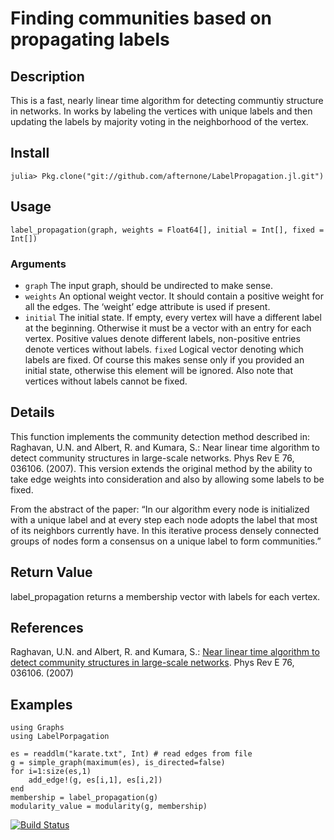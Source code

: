 # Finding communities based on propagating labels

## Description
This is a fast, nearly linear time algorithm for detecting communtiy structure in networks. In works by labeling the vertices with unique labels and then updating the labels by majority voting in the neighborhood of the vertex.

## Install
`julia> Pkg.clone("git://github.com/afternone/LabelPropagation.jl.git")`

## Usage
`label_propagation(graph, weights = Float64[], initial = Int[], fixed = Int[])`

### Arguments
* `graph` The input graph, should be undirected to make sense.
* `weights` An optional weight vector. It should contain a positive weight for all the edges. The ‘weight’ edge attribute is used if present.
* `initial` The initial state. If empty, every vertex will have a different label at the beginning. Otherwise it must be a vector with an entry for each vertex. Positive values denote different labels, non-positive entries denote vertices without labels.
`fixed` Logical vector denoting which labels are fixed. Of course this makes sense only if you provided an initial state, otherwise this element will be ignored. Also note that vertices without labels cannot be fixed.

## Details
This function implements the community detection method described in: Raghavan, U.N. and Albert, R. and Kumara, S.: Near linear time algorithm to detect community structures in large-scale networks. Phys Rev E 76, 036106. (2007). This version extends the original method by the ability to take edge weights into consideration and also by allowing some labels to be fixed.

From the abstract of the paper: “In our algorithm every node is initialized with a unique label and at every step each node adopts the label that most of its neighbors currently have. In this iterative process densely connected groups of nodes form a consensus on a unique label to form communities.”

## Return Value
label_propagation returns a membership vector with labels for each vertex.

## References
Raghavan, U.N. and Albert, R. and Kumara, S.: [Near linear time algorithm to detect community structures in large-scale networks](http://journals.aps.org/pre/abstract/10.1103/PhysRevE.76.036106). Phys Rev E 76, 036106. (2007)

## Examples
```
using Graphs
using LabelPorpagation

es = readdlm("karate.txt", Int) # read edges from file
g = simple_graph(maximum(es), is_directed=false)
for i=1:size(es,1)
	add_edge!(g, es[i,1], es[i,2])
end
membership = label_propagation(g)
modularity_value = modularity(g, membership)
```

[![Build Status](https://travis-ci.org/afternone/LabelPropagation.jl.svg?branch=master)](https://travis-ci.org/afternone/LabelPropagation.jl)
